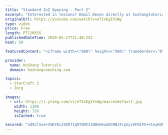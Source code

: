```yaml
---
title: "Standard ZvZ Opening - Part 2"
excerpt: "Interested in lessons? Email Devon directly at hushangtutorials@outlook.com ------------------------------------------------------------------------------------------------------- Want to support HuShang Tutorials directly? Patreon is a website where you can contribute a monthly donation that will help"
originalUrl: https://youtube.com/watch?v=eTIxEgIViWg
type: video
price: Free
length: PT12M35S
publishedDateTime: 2020-05-27T21:40:25Z
heat: 50

featuredContent: "<iframe width=\"800\" height=\"500\" frameborder=\"0\" src=\"https://www.youtube.com/embed/eTIxEgIViWg\" allow=\"accelerometer; autoplay; encrypted-media; gyroscope; picture-in-picture\" allowfullscreen></iframe>"

provider:
  name: HuShang Tutorials
  domain: hushangcoaching.com

topics:
  - StarCraft 2
  - Zerg

images:
  - url: https://i.ytimg.com/vi/eTIxEgIViWg/maxresdefault.jpg
    width: 1280
    height: 720
    isCached: true

secured: "nd9zlSue+VmKYEsz9Z071q9TGMZ21QWnHeumXG9NJ4rp5yvXF91FS+nteyKmMgdUjGMoaDCD8fVk6YCnT0yTjUb1uJS5deREPZ4BHLHSTylUGburW/WZLhcGflYWE9FwkNz/aqiwNW5Vrxf09JgvaTa3nZuQhhWpt8CmrIE1FXgr6vxjri8Rm9pSUNHxjmqeV75+YmgQgQ989GMbaMxRov/1x2p/oEtrdeajp2SW8CzT/lbZp01RFJNPly33S1yB9p6HasZLs7f2xeAeAc1Ud+/RVSsqtTkLNweg7WmbDb5pHRMIbjiBOGFwR3a4iWKbejwFI34F5mPypyJcPqONoUtHVDTfqETsVsLGYA6w2BmjLu85TxoKPwf895tRPm8oklqW3iJaYtUBI79O96/HM3vuAzZ5hKw7sFHlPwRxKXg=;NHvJ8v0FNUhfP2iJKZD9nQ=="
---
```


